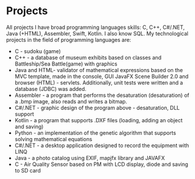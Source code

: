 # Projects
All projects
I have broad programming languages skills: C, C++, C#/.NET, Java (+HTML), Assembler, Swift, Kotlin. I also know SQL.
My technological projects in the field of programming languages are: 
- C - sudoku (game) 
- C++ - a database of museum exhibits based on classes and Battleship/Sea Battle(game) with graphics
- Java and HTML- validator of mathematical expressions based on the MVC template, made in the console, GUI JavaFX Scene Builder 2.0 and browser (HTML) - servlets. Additionally, unit tests were written and a database (JDBC) was added. 
- Assembler - a program that performs the desaturation (desaturation) of a .bmp image, also reads and writes a bitmap.
- C#/.NET - graphic design of the program above - desaturation, DLL support 
- Kotlin - a program that supports .DXF files (loading, adding an object and saving) 
- Python - an implementation of the genetic algorithm that supports solving mathematical equations
- C#/.NET - a desktop application designed to record the equipment with LINQ
- Java - a photo catalog using EXIF, mapjfx library and JAVAFX
- C - Air Quality Sensor based on PM with LCD display, diode and saving to SD card